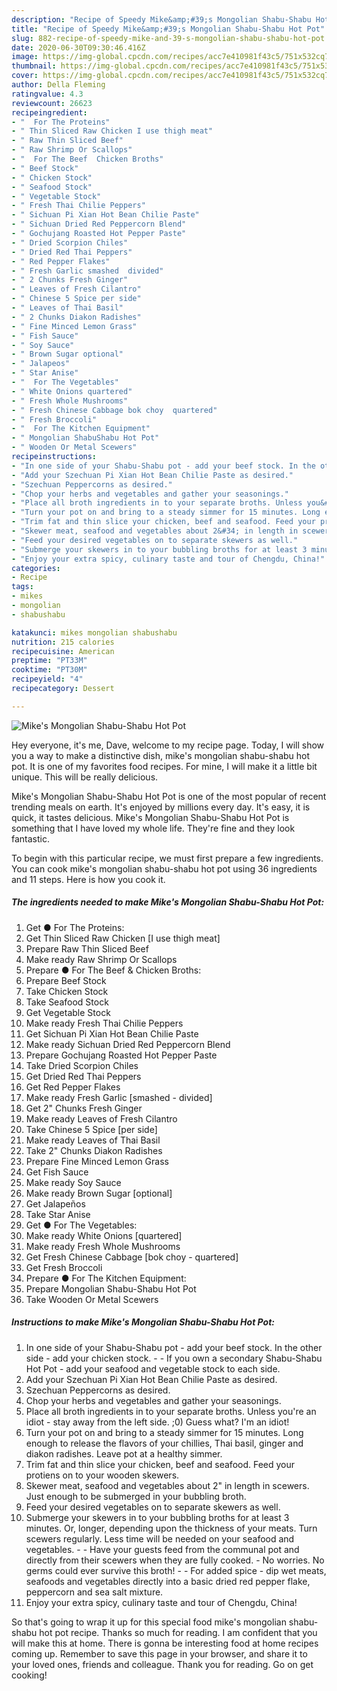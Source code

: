 ```yaml
---
description: "Recipe of Speedy Mike&amp;#39;s Mongolian Shabu-Shabu Hot Pot"
title: "Recipe of Speedy Mike&amp;#39;s Mongolian Shabu-Shabu Hot Pot"
slug: 882-recipe-of-speedy-mike-and-39-s-mongolian-shabu-shabu-hot-pot
date: 2020-06-30T09:30:46.416Z
image: https://img-global.cpcdn.com/recipes/acc7e410981f43c5/751x532cq70/mikes-mongolian-shabu-shabu-hot-pot-recipe-main-photo.jpg
thumbnail: https://img-global.cpcdn.com/recipes/acc7e410981f43c5/751x532cq70/mikes-mongolian-shabu-shabu-hot-pot-recipe-main-photo.jpg
cover: https://img-global.cpcdn.com/recipes/acc7e410981f43c5/751x532cq70/mikes-mongolian-shabu-shabu-hot-pot-recipe-main-photo.jpg
author: Della Fleming
ratingvalue: 4.3
reviewcount: 26623
recipeingredient:
- "  For The Proteins"
- " Thin Sliced Raw Chicken I use thigh meat"
- " Raw Thin Sliced Beef"
- " Raw Shrimp Or Scallops"
- "  For The Beef  Chicken Broths"
- " Beef Stock"
- " Chicken Stock"
- " Seafood Stock"
- " Vegetable Stock"
- " Fresh Thai Chilie Peppers"
- " Sichuan Pi Xian Hot Bean Chilie Paste"
- " Sichuan Dried Red Peppercorn Blend"
- " Gochujang Roasted Hot Pepper Paste"
- " Dried Scorpion Chiles"
- " Dried Red Thai Peppers"
- " Red Pepper Flakes"
- " Fresh Garlic smashed  divided"
- " 2 Chunks Fresh Ginger"
- " Leaves of Fresh Cilantro"
- " Chinese 5 Spice per side"
- " Leaves of Thai Basil"
- " 2 Chunks Diakon Radishes"
- " Fine Minced Lemon Grass"
- " Fish Sauce"
- " Soy Sauce"
- " Brown Sugar optional"
- " Jalapeos"
- " Star Anise"
- "  For The Vegetables"
- " White Onions quartered"
- " Fresh Whole Mushrooms"
- " Fresh Chinese Cabbage bok choy  quartered"
- " Fresh Broccoli"
- "  For The Kitchen Equipment"
- " Mongolian ShabuShabu Hot Pot"
- " Wooden Or Metal Scewers"
recipeinstructions:
- "In one side of your Shabu-Shabu pot - add your beef stock. In the other side - add your chicken stock.  If you own a secondary Shabu-Shabu Hot Pot - add your seafood and vegetable stock to each side."
- "Add your Szechuan Pi Xian Hot Bean Chilie Paste as desired."
- "Szechuan Peppercorns as desired."
- "Chop your herbs and vegetables and gather your seasonings."
- "Place all broth ingredients in to your separate broths. Unless you&#39;re an idiot - stay away from the left side. ;0) Guess what? I&#39;m an idiot!"
- "Turn your pot on and bring to a steady simmer for 15 minutes. Long enough to release the flavors of your chillies, Thai basil, ginger and diakon radishes. Leave pot at a healthy simmer."
- "Trim fat and thin slice your chicken, beef and seafood. Feed your protiens on to your wooden skewers."
- "Skewer meat, seafood and vegetables about 2&#34; in length in scewers. Just enough to be submerged in your bubbling broth."
- "Feed your desired vegetables on to separate skewers as well."
- "Submerge your skewers in to your bubbling broths for at least 3 minutes. Or, longer, depending upon the thickness of your meats. Turn scewers regularly. Less time will be needed on your seafood and vegetables.  Have your guests feed from the communal pot and directly from their scewers when they are fully cooked. No worries. No germs could ever survive this broth!  For added spice - dip wet meats, seafoods and vegetables directly into a basic dried red pepper flake, peppercorn and sea salt mixture."
- "Enjoy your extra spicy, culinary taste and tour of Chengdu, China!"
categories:
- Recipe
tags:
- mikes
- mongolian
- shabushabu

katakunci: mikes mongolian shabushabu 
nutrition: 215 calories
recipecuisine: American
preptime: "PT33M"
cooktime: "PT30M"
recipeyield: "4"
recipecategory: Dessert

---
```



![Mike&#39;s Mongolian Shabu-Shabu Hot Pot](https://img-global.cpcdn.com/recipes/acc7e410981f43c5/751x532cq70/mikes-mongolian-shabu-shabu-hot-pot-recipe-main-photo.jpg)

Hey everyone, it's me, Dave, welcome to my recipe page. Today, I will show you a way to make a distinctive dish, mike&#39;s mongolian shabu-shabu hot pot. It is one of my favorites food recipes. For mine, I will make it a little bit unique. This will be really delicious.

Mike&#39;s Mongolian Shabu-Shabu Hot Pot is one of the most popular of recent trending meals on earth. It's enjoyed by millions every day. It's easy, it is quick, it tastes delicious. Mike&#39;s Mongolian Shabu-Shabu Hot Pot is something that I have loved my whole life. They're fine and they look fantastic.




To begin with this particular recipe, we must first prepare a few ingredients. You can cook mike&#39;s mongolian shabu-shabu hot pot using 36 ingredients and 11 steps. Here is how you cook it.

<!--inarticleads1-->

##### The ingredients needed to make Mike&#39;s Mongolian Shabu-Shabu Hot Pot:

1. Get  ● For The Proteins:
1. Get  Thin Sliced Raw Chicken [I use thigh meat]
1. Prepare  Raw Thin Sliced Beef
1. Make ready  Raw Shrimp Or Scallops
1. Prepare  ● For The Beef &amp; Chicken Broths:
1. Prepare  Beef Stock
1. Take  Chicken Stock
1. Take  Seafood Stock
1. Get  Vegetable Stock
1. Make ready  Fresh Thai Chilie Peppers
1. Get  Sichuan Pi Xian Hot Bean Chilie Paste
1. Make ready  Sichuan Dried Red Peppercorn Blend
1. Prepare  Gochujang Roasted Hot Pepper Paste
1. Take  Dried Scorpion Chiles
1. Get  Dried Red Thai Peppers
1. Get  Red Pepper Flakes
1. Make ready  Fresh Garlic [smashed - divided]
1. Get  2&#34; Chunks Fresh Ginger
1. Make ready  Leaves of Fresh Cilantro
1. Take  Chinese 5 Spice [per side]
1. Make ready  Leaves of Thai Basil
1. Take  2&#34; Chunks Diakon Radishes
1. Prepare  Fine Minced Lemon Grass
1. Get  Fish Sauce
1. Make ready  Soy Sauce
1. Make ready  Brown Sugar [optional]
1. Get  Jalapeños
1. Take  Star Anise
1. Get  ● For The Vegetables:
1. Make ready  White Onions [quartered]
1. Make ready  Fresh Whole Mushrooms
1. Get  Fresh Chinese Cabbage [bok choy - quartered]
1. Get  Fresh Broccoli
1. Prepare  ● For The Kitchen Equipment:
1. Prepare  Mongolian Shabu-Shabu Hot Pot
1. Take  Wooden Or Metal Scewers




<!--inarticleads2-->

##### Instructions to make Mike&#39;s Mongolian Shabu-Shabu Hot Pot:

1. In one side of your Shabu-Shabu pot - add your beef stock. In the other side - add your chicken stock. -  - If you own a secondary Shabu-Shabu Hot Pot - add your seafood and vegetable stock to each side.
1. Add your Szechuan Pi Xian Hot Bean Chilie Paste as desired.
1. Szechuan Peppercorns as desired.
1. Chop your herbs and vegetables and gather your seasonings.
1. Place all broth ingredients in to your separate broths. Unless you&#39;re an idiot - stay away from the left side. ;0) Guess what? I&#39;m an idiot!
1. Turn your pot on and bring to a steady simmer for 15 minutes. Long enough to release the flavors of your chillies, Thai basil, ginger and diakon radishes. Leave pot at a healthy simmer.
1. Trim fat and thin slice your chicken, beef and seafood. Feed your protiens on to your wooden skewers.
1. Skewer meat, seafood and vegetables about 2&#34; in length in scewers. Just enough to be submerged in your bubbling broth.
1. Feed your desired vegetables on to separate skewers as well.
1. Submerge your skewers in to your bubbling broths for at least 3 minutes. Or, longer, depending upon the thickness of your meats. Turn scewers regularly. Less time will be needed on your seafood and vegetables. -  - Have your guests feed from the communal pot and directly from their scewers when they are fully cooked. - No worries. No germs could ever survive this broth! -  - For added spice - dip wet meats, seafoods and vegetables directly into a basic dried red pepper flake, peppercorn and sea salt mixture.
1. Enjoy your extra spicy, culinary taste and tour of Chengdu, China!




So that's going to wrap it up for this special food mike&#39;s mongolian shabu-shabu hot pot recipe. Thanks so much for reading. I am confident that you will make this at home. There is gonna be interesting food at home recipes coming up. Remember to save this page in your browser, and share it to your loved ones, friends and colleague. Thank you for reading. Go on get cooking!
